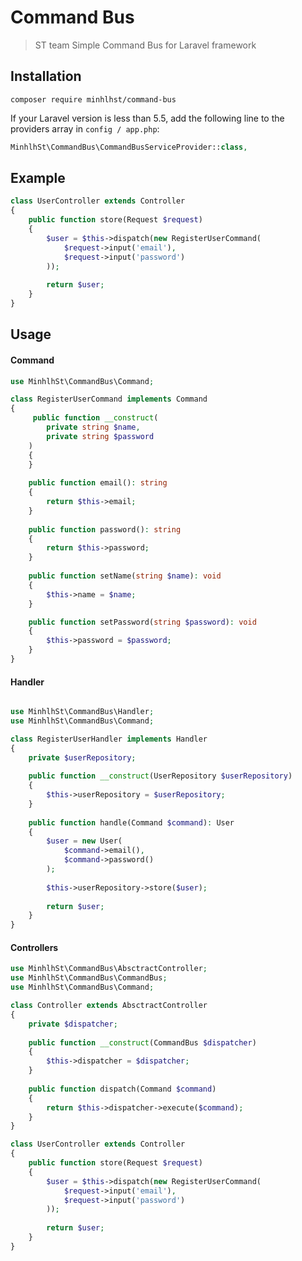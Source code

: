 # Command Bus

>ST team Simple Command Bus for Laravel framework

## Installation
    composer require minhlhst/command-bus

If your Laravel version is less than 5.5, add the following line to the providers array in `config / app.php`:
```php
MinhlhSt\CommandBus\CommandBusServiceProvider::class,
```

## Example

```php
class UserController extends Controller
{
    public function store(Request $request)
    {
        $user = $this->dispatch(new RegisterUserCommand(
            $request->input('email'),
            $request->input('password')
        ));
    
        return $user;
    }
}
```

## Usage

#### Command

```php
use MinhlhSt\CommandBus\Command;

class RegisterUserCommand implements Command
{
     public function __construct(
        private string $name,
        private string $password
    )
    {
    }
    
    public function email(): string
    {
        return $this->email;
    }
    
    public function password(): string
    {
        return $this->password;
    }
    
    public function setName(string $name): void
    {
        $this->name = $name;
    }

    public function setPassword(string $password): void
    {
        $this->password = $password;
    }
}
```

#### Handler

```php

use MinhlhSt\CommandBus\Handler;
use MinhlhSt\CommandBus\Command;

class RegisterUserHandler implements Handler
{
    private $userRepository;
    
    public function __construct(UserRepository $userRepository)
    {
        $this->userRepository = $userRepository;
    }
    
    public function handle(Command $command): User
    {
        $user = new User(
            $command->email(),
            $command->password()
        );
        
        $this->userRepository->store($user);
        
        return $user;
    }
}
```

#### Controllers

```php
use MinhlhSt\CommandBus\AbsctractController;
use MinhlhSt\CommandBus\CommandBus;
use MinhlhSt\CommandBus\Command;

class Controller extends AbsctractController
{
    private $dispatcher;
    
    public function __construct(CommandBus $dispatcher) 
    {
        $this->dispatcher = $dispatcher;
    }
    
    public function dispatch(Command $command)
    {
        return $this->dispatcher->execute($command);
    }
}
```

```php
class UserController extends Controller
{
    public function store(Request $request)
    {
        $user = $this->dispatch(new RegisterUserCommand(
            $request->input('email'),
            $request->input('password')
        ));
    
        return $user;
    }
}
```

